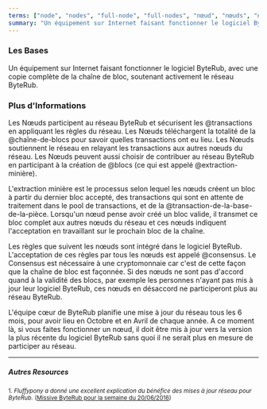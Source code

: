 ```yaml
---
terms: ["node", "nodes", "full-node", "full-nodes", "nœud", "nœuds", "noeud", "noeuds", "nœud-complet", "nœuds-complets", "noeud-complet", "noeuds-complets"]
summary: "Un équipement sur Internet faisant fonctionner le logiciel ByteRub, avec une copie complète de la chaîne de bloc, soutenant activement le réseau ByteRub"
---
```


### Les Bases

Un équipement sur Internet faisant fonctionner le logiciel ByteRub, avec une copie complète de la chaîne de bloc, soutenant activement le réseau ByteRub.

### Plus d'Informations

Les Nœuds participent au réseau ByteRub et sécurisent les @transactions en appliquant les règles du réseau. Les Nœuds téléchargent la totalité de la @chaîne-de-blocs pour savoir quelles transactions ont eu lieu. Les Nœuds soutiennent le réseau en relayant les transactions aux autres nœuds du réseau. Les Nœuds peuvent aussi choisir de contribuer au réseau ByteRub en participant à la création de @blocs (ce qui est appelé @extraction-minière).

L'extraction minière est le processus selon lequel les nœuds créent un bloc à partir du dernier bloc accepté, des transactions qui sont en attente de traitement dans le pool de transactions, et de la @transaction-de-la-base-de-la-pièce. Lorsqu'un nœud pense avoir créé un bloc valide, il transmet ce bloc complet aux autres nœuds du réseau et ces nœuds indiquent l'acceptation en travaillant sur le prochain bloc de la chaîne.

Les règles que suivent les nœuds sont intégré dans le logiciel ByteRub. L'acceptation de ces règles par tous les nœuds est appelé @consensus. Le Consensus est nécessaire à une cryptomonnaie car c'est de cette façon que la chaîne de bloc est façonnée. Si des nœuds ne sont pas d'accord quand à la validité des blocs, par exemple les personnes n'ayant pas mis à jour leur logiciel ByteRub, ces nœuds en désaccord ne participeront plus au réseau ByteRub.

L'équipe cœur de ByteRub planifie une mise à jour du réseau tous les 6 mois, pour avoir lieu en Octobre et en Avril de chaque année. A ce moment là, si vous faites fonctionner un nœud, il doit être mis à jour vers la version la plus récente du logiciel ByteRub sans quoi il ne serait plus en mesure de participer au réseau.

---

##### Autres Resources
<sub>1. *Fluffypony a donné une excellent explication du bénéfice des mises à jour réseau pour ByteRub.* ([Missive ByteRub pour la semaine du 20/06/2016](https://getmonero.org/2016/06/20/monero-missive-for-the-week-of-2016-06-20.html))</sub>
